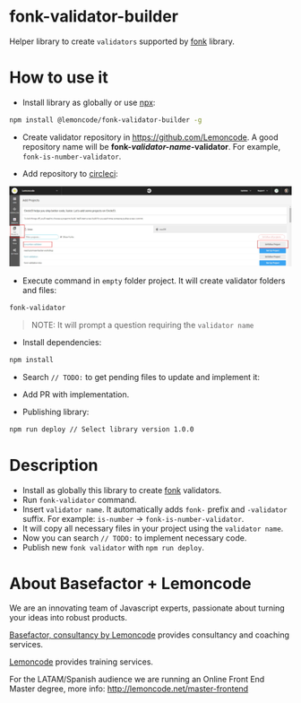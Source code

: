 # fonk-validator-builder

Helper library to create `validators` supported by [fonk](https://github.com/Lemoncode/fonk) library.

# How to use it

- Install library as globally or use [npx](https://github.com/zkat/npx):

```bash
npm install @lemoncode/fonk-validator-builder -g
```

- Create validator repository in https://github.com/Lemoncode. A good repository name will be **fonk-_validator-name_-validator**. For example, `fonk-is-number-validator`.

- Add repository to [circleci](https://circleci.com/add-projects/gh/Lemoncode):

![add-project-to-circleci](./readme-resources/add-project-to-circleci.jpg)

- Execute command in `empty` folder project. It will create validator folders and files:

```bash
fonk-validator
```

> NOTE: It will prompt a question requiring the `validator name`

- Install dependencies:

```bash
npm install
```

- Search `// TODO:` to get pending files to update and implement it:

- Add PR with implementation.

- Publishing library:

```bash
npm run deploy // Select library version 1.0.0
```

# Description

- Install as globally this library to create [fonk](https://github.com/Lemoncode/fonk) validators.
- Run `fonk-validator` command.
- Insert `validator name`. It automatically adds `fonk-` prefix and `-validator` suffix. For example: `is-number` -> `fonk-is-number-validator`.
- It will copy all necessary files in your project using the `validator name`.
- Now you can search `// TODO:` to implement necessary code.
- Publish new `fonk validator` with `npm run deploy`.

# About Basefactor + Lemoncode

We are an innovating team of Javascript experts, passionate about turning your ideas into robust products.

[Basefactor, consultancy by Lemoncode](http://www.basefactor.com) provides consultancy and coaching services.

[Lemoncode](http://lemoncode.net/services/en/#en-home) provides training services.

For the LATAM/Spanish audience we are running an Online Front End Master degree, more info: http://lemoncode.net/master-frontend
